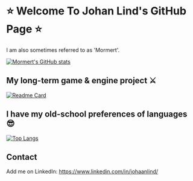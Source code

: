 # ⭐ Welcome To Johan Lind's GitHub Page ⭐
I am also sometimes referred to as 'Mormert'.

[![Mormert's GitHub stats](https://github-readme-stats.vercel.app/api?username=Mormert&theme=dracula&show_icons=true&hide=prs,issues,contribs)](https://github.com/anuraghazra/github-readme-stats)

## My long-term game & engine project ⚔️

[![Readme Card](https://github-readme-stats.vercel.app/api/pin/?username=Mormert&repo=hexablo&theme=dracula)](https://github.com/anuraghazra/github-readme-stats)

## I have my old-school preferences of languages 😎

[![Top Langs](https://github-readme-stats.vercel.app/api/top-langs/?username=Mormert&langs_count=3&theme=dracula&hide=javascript,html,css)](https://github.com/anuraghazra/github-readme-stats)

## Contact

Add me on LinkedIn: https://www.linkedin.com/in/johaanlind/
